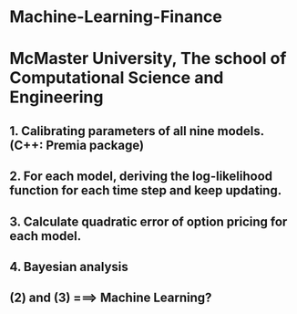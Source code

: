 # Machine-Learning-Finance
# McMaster University, The school of Computational Science and Engineering

## 1. Calibrating parameters of all nine models. (C++: Premia package)
## 2. For each model, deriving the log-likelihood function for each time step and keep updating.
## 3. Calculate quadratic error of option pricing for each model. 
## 4. Bayesian analysis

## (2) and (3) ===> Machine Learning?


